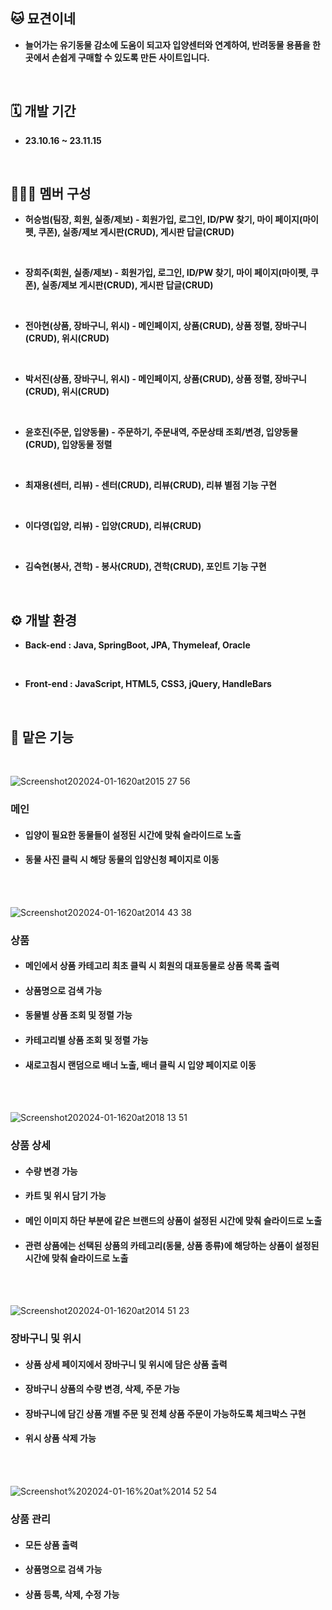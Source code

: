 ## 🐱 묘견이네
- __늘어가는 유기동물 감소에 도움이 되고자 입양센터와 연계하여, 반려동물 용품을 한 곳에서 손쉽게 구매할 수 있도록 만든 사이트입니다.__
<br>

## 🗓️ 개발 기간
- __23.10.16 ~ 23.11.15__
<br>

## 🧑‍🤝‍🧑 멤버 구성
- __허승범(팀장, 회원, 실종/제보) - 회원가입, 로그인, ID/PW 찾기, 마이 페이지(마이펫, 쿠폰), 실종/제보 게시판(CRUD), 게시판 답글(CRUD)__
<br>

- __장희주(회원, 실종/제보) - 회원가입, 로그인, ID/PW 찾기, 마이 페이지(마이펫, 쿠폰), 실종/제보 게시판(CRUD), 게시판 답글(CRUD)__
<br>

- __전아현(상품, 장바구니, 위시) - 메인페이지, 상품(CRUD), 상품 정렬, 장바구니(CRUD), 위시(CRUD)__
<br>

- __박서진(상품, 장바구니, 위시) - 메인페이지, 상품(CRUD), 상품 정렬, 장바구니(CRUD), 위시(CRUD)__
<br>

- __윤호진(주문, 입양동물) - 주문하기, 주문내역, 주문상태 조회/변경, 입양동물(CRUD), 입양동물 정렬__
<br>

- __최재용(센터, 리뷰) - 센터(CRUD), 리뷰(CRUD), 리뷰 별점 기능 구현__
<br>

- __이다영(입양, 리뷰) - 입양(CRUD), 리뷰(CRUD)__
<br>

- __김숙현(봉사, 견학) - 봉사(CRUD), 견학(CRUD), 포인트 기능 구현__
<br>

## ⚙️ 개발 환경
- __Back-end : Java, SpringBoot, JPA, Thymeleaf, Oracle__
<br>

- __Front-end : JavaScript, HTML5, CSS3, jQuery, HandleBars__
<br>

## 🙋 맡은 기능
<br>

![Screenshot202024-01-1620at2015 27 56](https://github.com/seo0ojin/ITWILL_PROJECT/assets/129732297/95d1b139-03b4-409b-8f86-326602049252)

### 메인
- #### 입양이 필요한 동물들이 설정된 시간에 맞춰 슬라이드로 노출
- #### 동물 사진 클릭 시 해당 동물의 입양신청 페이지로 이동
<br>
<br>

![Screenshot202024-01-1620at2014 43 38](https://github.com/seo0ojin/ITWILL_PROJECT/assets/129732297/db8aceae-342d-43c3-97b3-9b35a224e6bc)

### 상품
- #### 메인에서 상품 카테고리 최초 클릭 시 회원의 대표동물로 상품 목록 출력
- #### 상품명으로 검색 가능
- #### 동물별 상품 조회 및 정렬 가능
- #### 카테고리별 상품 조회 및 정렬 가능
- #### 새로고침시 랜덤으로 배너 노출, 배너 클릭 시 입양 페이지로 이동
<br>
<br>

![Screenshot202024-01-1620at2018 13 51](https://github.com/seo0ojin/ITWILL_PROJECT/assets/129732297/4b4f255e-3b88-48d1-a17d-bafa1d4996d5)

### 상품 상세
- #### 수량 변경 가능
- #### 카트 및 위시 담기 가능
- #### 메인 이미지 하단 부분에 같은 브랜드의 상품이 설정된 시간에 맞춰 슬라이드로 노출
- #### 관련 상품에는 선택된 상품의 카테고리(동물, 상품 종류)에 해당하는 상품이 설정된 시간에 맞춰 슬라이드로 노출
<br>
<br>

![Screenshot202024-01-1620at2014 51 23](https://github.com/seo0ojin/ITWILL_PROJECT/assets/129732297/774e54fc-ddb5-4a39-9dc7-3a76b7bab137)

### 장바구니 및 위시
- #### 상품 상세 페이지에서 장바구니 및 위시에 담은 상품 출력
- #### 장바구니 상품의 수량 변경, 삭제, 주문 가능
- #### 장바구니에 담긴 상품 개별 주문 및 전체 상품 주문이 가능하도록 체크박스 구현
- #### 위시 상품 삭제 가능
<br>
<br>

![Screenshot%202024-01-16%20at%2014 52 54](https://github.com/seo0ojin/ITWILL_PROJECT/assets/129732297/5a49cc5d-e955-4740-afb1-e9224dc3bb8a)

### 상품 관리
- #### 모든 상품 출력
- #### 상품명으로 검색 가능
- #### 상품 등록, 삭제, 수정 가능
